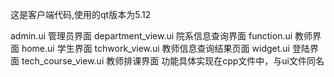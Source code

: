 这是客户端代码,使用的qt版本为5.12

admin.ui  管理员界面
department_view.ui  院系信息查询界面
function.ui  教师界面
home.ui  学生界面
tchwork_view.ui  教师信息查询结果页面
widget.ui  登陆界面
tech_course_view.ui  教师排课界面
功能具体实现在cpp文件中，与ui文件同名
